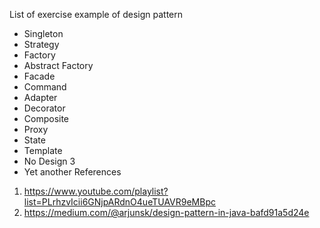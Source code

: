 List of exercise example of design pattern

- Singleton
- Strategy
- Factory
- Abstract Factory
- Facade
- Command
- Adapter
- Decorator
- Composite
- Proxy
- State
- Template
- No Design 3
- Yet another
References
1. https://www.youtube.com/playlist?list=PLrhzvIcii6GNjpARdnO4ueTUAVR9eMBpc
2. https://medium.com/@arjunsk/design-pattern-in-java-bafd91a5d24e
